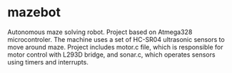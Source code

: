 # mazebot
Autonomous maze solving robot. Project based on Atmega328 microcontroler.
The machine uses a set of HC-SR04 ultrasonic sensors to move around maze.
Project includes motor.c file, which is responsible for motor control with L293D bridge, and sonar.c, which operates sensors using timers and interrupts. 
